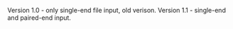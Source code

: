 Version 1.0 - only single-end file input, old verison.
Version 1.1 - single-end and paired-end input.
